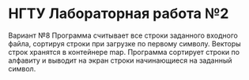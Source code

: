 # НГТУ Лабораторная работа №2
Вариант №8
Программа считывает все строки заданного входного файла, сортируя строки при загрузке по первому символу.
Векторы строк хранятся в контейнере map. Программа сортирует строки по алфавиту и выводит на экран строки начинающиеся на заданный символ.
